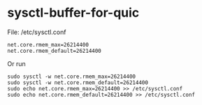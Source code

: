 # sysctl-buffer-for-quic

File:  /etc/sysctl.conf

```shell
net.core.rmem_max=26214400
net.core.rmem_default=26214400
```

Or run
```shell
sudo sysctl -w net.core.rmem_max=26214400
sudo sysctl -w net.core.rmem_default=26214400
sudo echo net.core.rmem_max=26214400 >> /etc/sysctl.conf
sudo echo net.core.rmem_default=26214400 >> /etc/sysctl.conf
```
